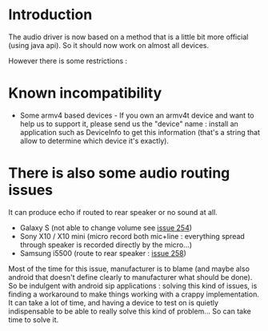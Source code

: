 # Introduction #

The audio driver is now based on a method that is a little bit more official (using java api).
So it should now work on almost all devices.

However there is some restrictions :

# Known incompatibility #
  * Some armv4 based devices - If you own an armv4t device and want to help us to support it, please send us the "device" name : install an application such as DeviceInfo to get this information (that's a string that allow to determine which device it's exactly).

# There is also some audio routing issues #
It can produce echo if routed to rear speaker or no sound at all.
  * Galaxy S (not able to change volume see [issue 254](https://code.google.com/p/csipsimple/issues/detail?id=254))
  * Sony X10 / X10 mini (micro record both mic+line : everything spread through speaker is recorded directly by the micro...)
  * Samsung i5500 (route to rear speaker : [issue 258](https://code.google.com/p/csipsimple/issues/detail?id=258))

Most of the time for this issue, manufacturer is to blame (and maybe also android that doesn't define clearly to manufacturer what should be done).
So be indulgent with android sip applications : solving this kind of issues, is finding a workaround to make things working with a crappy implementation. It can take a lot of time, and having a device to test on is quietly indispensable to be able to really solve this kind of problem... So can take time to solve it.